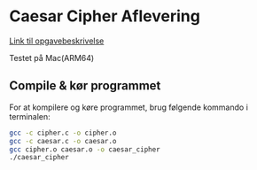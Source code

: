 # Caesar Cipher Aflevering

[Link til opgavebeskrivelse]([https://petlatkea.notion.site/caesar-c-ed492273291a467bbf6634693d9c21c1])

Testet på Mac(ARM64)

## Compile & kør programmet

For at kompilere og køre programmet, brug følgende kommando i terminalen:

```bash
gcc -c cipher.c -o cipher.o
gcc -c caesar.c -o caesar.o
gcc cipher.o caesar.o -o caesar_cipher
./caesar_cipher
